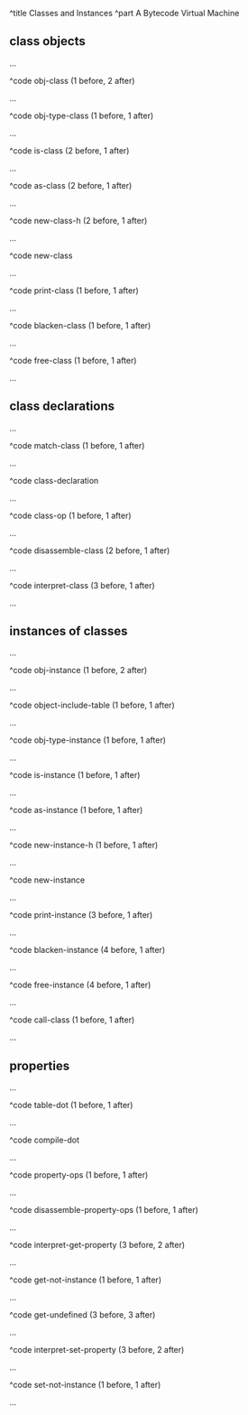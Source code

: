 ^title Classes and Instances
^part A Bytecode Virtual Machine

## class objects

...

^code obj-class (1 before, 2 after)

...

^code obj-type-class (1 before, 1 after)

...

^code is-class (2 before, 1 after)

...

^code as-class (2 before, 1 after)

...

^code new-class-h (2 before, 1 after)

...

^code new-class

...

^code print-class (1 before, 1 after)

...

^code blacken-class (1 before, 1 after)

...

^code free-class (1 before, 1 after)

...

## class declarations

...

^code match-class (1 before, 1 after)

...

^code class-declaration

...

^code class-op (1 before, 1 after)

...

^code disassemble-class (2 before, 1 after)

...

^code interpret-class (3 before, 1 after)

...

## instances of classes

...

^code obj-instance (1 before, 2 after)

...

^code object-include-table (1 before, 1 after)

...

^code obj-type-instance (1 before, 1 after)

...

^code is-instance (1 before, 1 after)

...

^code as-instance (1 before, 1 after)

...

^code new-instance-h (1 before, 1 after)

...

^code new-instance

...

^code print-instance (3 before, 1 after)

...

^code blacken-instance (4 before, 1 after)

...

^code free-instance (4 before, 1 after)

...

^code call-class (1 before, 1 after)

...

## properties

...

^code table-dot (1 before, 1 after)

...

^code compile-dot

...

^code property-ops (1 before, 1 after)

...

^code disassemble-property-ops (1 before, 1 after)

...

^code interpret-get-property (3 before, 2 after)

...

^code get-not-instance (1 before, 1 after)

...

^code get-undefined (3 before, 3 after)

...

^code interpret-set-property (3 before, 2 after)

...

^code set-not-instance (1 before, 1 after)

...
